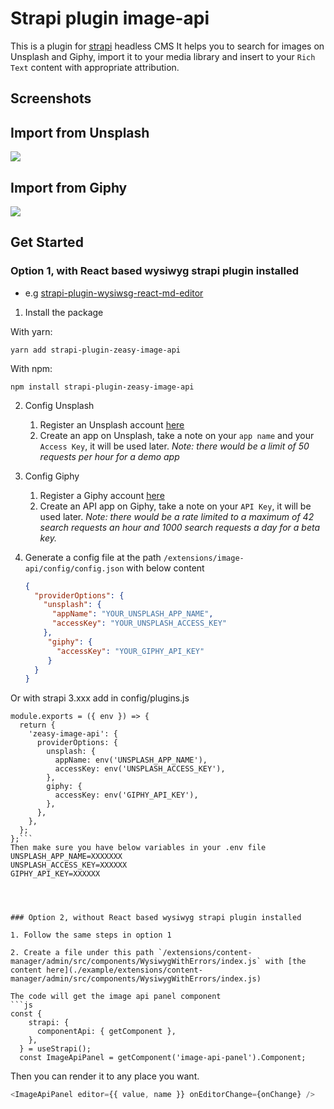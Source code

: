 # Strapi plugin image-api

This is a plugin for [strapi](https://github.com/strapi/strapi) headless CMS
It helps you to search for images on Unsplash and Giphy, import it to your media library and insert to your `Rich Text` content with appropriate attribution.

## Screenshots

## Import from Unsplash
![](screenshot_01.gif)

## Import from Giphy
![](screenshot_02.gif)

## Get Started
### Option 1, with React based wysiwyg strapi plugin installed
- e.g [strapi-plugin-wysiwsg-react-md-editor](https://github.com/kwinyyyc/strapi-plugin-wysiwsg-react-md-editor)
  

1. Install the package

With yarn:

`yarn add strapi-plugin-zeasy-image-api`

With npm:

`npm install strapi-plugin-zeasy-image-api`

2. Config Unsplash
   1. Register an Unsplash account [here](https://unsplash.com/developers)
   2. Create an app on Unsplash, take a note on your `app name` and your `Access Key`, it will be used later. <i>Note: there would be a limit of 50 requests per hour for a demo app</i>

3. Config Giphy
   1. Register a Giphy account [here](https://developers.giphy.com/)
   2. Create an API app on Giphy, take a note on your `API Key`, it will be used later. <i>Note: there would be a rate limited to a maximum of 42 search requests an hour and 1000 search requests a day for a beta key.</i>


4. Generate a config file at the path `/extensions/image-api/config/config.json` with below content

   ```json
   {
     "providerOptions": {
       "unsplash": {
         "appName": "YOUR_UNSPLASH_APP_NAME",
         "accessKey": "YOUR_UNSPLASH_ACCESS_KEY"
       },
        "giphy": {
          "accessKey": "YOUR_GIPHY_API_KEY"
        }
     }
   }
   ```
Or with strapi 3.xxx add in config/plugins.js

```
module.exports = ({ env }) => {
  return {
    'zeasy-image-api': {
      providerOptions: {
        unsplash: {
          appName: env('UNSPLASH_APP_NAME'),
          accessKey: env('UNSPLASH_ACCESS_KEY'),
        },
        giphy: {
          accessKey: env('GIPHY_API_KEY'),
        },
      },
    },
  };
};```
Then make sure you have below variables in your .env file
UNSPLASH_APP_NAME=XXXXXXX
UNSPLASH_ACCESS_KEY=XXXXXX
GIPHY_API_KEY=XXXXXX




### Option 2, without React based wysiwyg strapi plugin installed

1. Follow the same steps in option 1

2. Create a file under this path `/extensions/content-manager/admin/src/components/WysiwygWithErrors/index.js` with [the content here](./example/extensions/content-manager/admin/src/components/WysiwygWithErrors/index.js)

The code will get the image api panel component 
```js
const {
    strapi: {
      componentApi: { getComponent },
    },
  } = useStrapi();
  const ImageApiPanel = getComponent('image-api-panel').Component;
```

Then you can render it to any place you want.
```js
<ImageApiPanel editor={{ value, name }} onEditorChange={onChange} />
```
